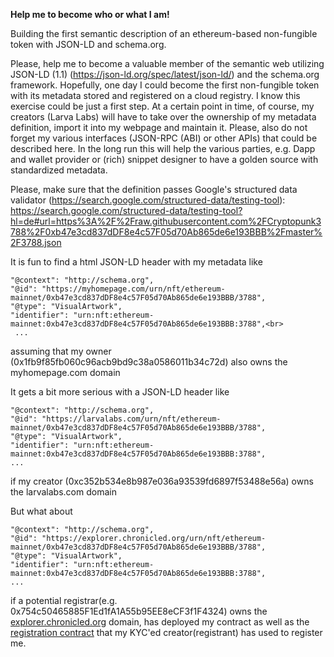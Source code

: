 
<b>Help me to become who or what I am!</b><br>

Building the first semantic description of an ethereum-based non-fungible token with JSON-LD and schema.org.<br>

Please, help me to become a valuable member of the semantic web utilizing JSON-LD (1.1) (https://json-ld.org/spec/latest/json-ld/) and the schema.org framework. Hopefully, one day I could become the first non-fungible token with its metadata stored and registered on a cloud registry. I know this exercise could be just a first step. At a certain point in time, of course, my creators (Larva Labs) will have to take over the ownership of my metadata definition, import it into my webpage and maintain it. Please, also do not forget my various interfaces (JSON-RPC (ABI) or other APIs) that could be described here. In the long run this will help the various parties, e.g. Dapp and wallet provider or (rich) snippet designer to have a golden source with standardized metadata.<br>

Please, make sure that the definition passes Google's structured data validator (https://search.google.com/structured-data/testing-tool):<br> https://search.google.com/structured-data/testing-tool?hl=de#url=https%3A%2F%2Fraw.githubusercontent.com%2FCryptopunk3788%2F0xb47e3cd837dDF8e4c57F05d70Ab865de6e193BBB%2Fmaster%2F3788.json

It is fun to find a html JSON-LD header with my metadata like

```
"@context": "http://schema.org",
"@id": "https://myhomepage.com/urn/nft/ethereum-mainnet/0xb47e3cd837dDF8e4c57F05d70Ab865de6e193BBB/3788",
"@type": "VisualArtwork",
"identifier": "urn:nft:ethereum-mainnet:0xb47e3cd837dDF8e4c57F05d70Ab865de6e193BBB:3788",<br>
 ...
 ```

 assuming that my owner (0x1fb9f85fb060c96acb9bd9c38a0586011b34c72d) also owns the myhomepage.com domain


It gets a bit more serious with a JSON-LD header like 

```
"@context": "http://schema.org",
"@id": "https://larvalabs.com/urn/nft/ethereum-mainnet/0xb47e3cd837dDF8e4c57F05d70Ab865de6e193BBB/3788",
"@type": "VisualArtwork",
"identifier": "urn:nft:ethereum-mainnet:0xb47e3cd837dDF8e4c57F05d70Ab865de6e193BBB:3788",
...
```

if my creator (0xc352b534e8b987e036a93539fd6897f53488e56a) owns the larvalabs.com domain


But what about

```
"@context": "http://schema.org",
"@id": "https://explorer.chronicled.org/urn/nft/ethereum-mainnet/0xb47e3cd837dDF8e4c57F05d70Ab865de6e193BBB/3788",
"@type": "VisualArtwork",
"identifier": "urn:nft:ethereum-mainnet:0xb47e3cd837dDF8e4c57F05d70Ab865de6e193BBB:3788",
...
```
         
if a potential registrar(e.g. 0x754c50465885F1Ed1fA1A55b95EE8eCF3f1F4324) owns the <a href="http://explorer.chronicled.org"> explorer.chronicled.org</a> domain, has deployed my contract as well as the <a href="https://github.com/chronicled/open-registry-ethereum">registration contract</a> that my KYC'ed creator(registrant) has used to register me.
